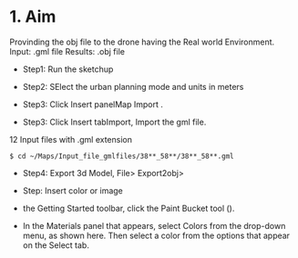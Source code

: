 # 1. Aim
Provinding the obj file to the drone having the Real world Environment.
Input: .gml file
Results: .obj file

* Step1: Run the sketchup 

* Step2: SElect the urban planning mode and units in meters

* Step3: Click Insert  panelMap Import .


* Step3: Click Insert tabImport, Import the gml file.

12 Input files  with .gml extension 
```
$ cd ~/Maps/Input_file_gmlfiles/38**_58**/38**_58**.gml
```

*  Step4: Export 3d Model, File> Export2obj> 


* Step: Insert color or image 

* the Getting Started toolbar, click the Paint Bucket tool ().
 
* In the Materials panel that appears, select Colors from the drop-down menu, as shown here. Then select a color from the options that appear on the Select tab.

